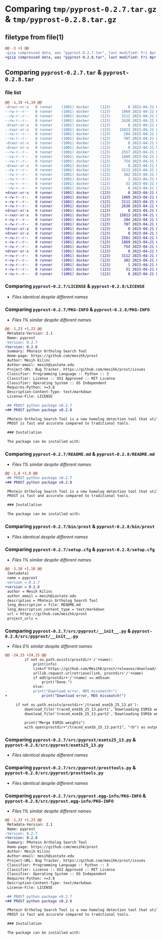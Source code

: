 # Comparing `tmp/pyprost-0.2.7.tar.gz` & `tmp/pyprost-0.2.8.tar.gz`

## filetype from file(1)

```diff
@@ -1 +1 @@
-gzip compressed data, was "pyprost-0.2.7.tar", last modified: Fri Apr 21 00:42:24 2023, max compression
+gzip compressed data, was "pyprost-0.2.8.tar", last modified: Fri Apr 21 01:00:50 2023, max compression
```

## Comparing `pyprost-0.2.7.tar` & `pyprost-0.2.8.tar`

### file list

```diff
@@ -1,19 +1,19 @@
-drwxr-xr-x   0 runner    (1001) docker     (123)        0 2023-04-21 00:42:24.742184 pyprost-0.2.7/
--rw-r--r--   0 runner    (1001) docker     (123)     1069 2023-04-21 00:40:11.000000 pyprost-0.2.7/LICENSE
--rw-r--r--   0 runner    (1001) docker     (123)     3112 2023-04-21 00:42:24.746184 pyprost-0.2.7/PKG-INFO
--rw-r--r--   0 runner    (1001) docker     (123)     2630 2023-04-21 00:40:11.000000 pyprost-0.2.7/README.md
-drwxr-xr-x   0 runner    (1001) docker     (123)        0 2023-04-21 00:42:24.742184 pyprost-0.2.7/bin/
--rwxr-xr-x   0 runner    (1001) docker     (123)    15023 2023-04-21 00:40:11.000000 pyprost-0.2.7/bin/prost
--rw-r--r--   0 runner    (1001) docker     (123)      204 2023-04-21 00:40:11.000000 pyprost-0.2.7/pyproject.toml
--rw-r--r--   0 runner    (1001) docker     (123)      707 2023-04-21 00:42:24.746184 pyprost-0.2.7/setup.cfg
-drwxr-xr-x   0 runner    (1001) docker     (123)        0 2023-04-21 00:42:24.738185 pyprost-0.2.7/src/
-drwxr-xr-x   0 runner    (1001) docker     (123)        0 2023-04-21 00:42:24.742184 pyprost-0.2.7/src/pyprost/
--rw-r--r--   0 runner    (1001) docker     (123)     2557 2023-04-21 00:40:11.000000 pyprost-0.2.7/src/pyprost/__init__.py
--rw-r--r--   0 runner    (1001) docker     (123)     1869 2023-04-21 00:40:11.000000 pyprost-0.2.7/src/pyprost/esmts25_13.py
--rw-r--r--   0 runner    (1001) docker     (123)      754 2023-04-21 00:40:11.000000 pyprost-0.2.7/src/pyprost/prosttools.py
-drwxr-xr-x   0 runner    (1001) docker     (123)        0 2023-04-21 00:42:24.742184 pyprost-0.2.7/src/pyprost.egg-info/
--rw-r--r--   0 runner    (1001) docker     (123)     3112 2023-04-21 00:42:24.000000 pyprost-0.2.7/src/pyprost.egg-info/PKG-INFO
--rw-r--r--   0 runner    (1001) docker     (123)      302 2023-04-21 00:42:24.000000 pyprost-0.2.7/src/pyprost.egg-info/SOURCES.txt
--rw-r--r--   0 runner    (1001) docker     (123)        1 2023-04-21 00:42:24.000000 pyprost-0.2.7/src/pyprost.egg-info/dependency_links.txt
--rw-r--r--   0 runner    (1001) docker     (123)       51 2023-04-21 00:42:24.000000 pyprost-0.2.7/src/pyprost.egg-info/requires.txt
--rw-r--r--   0 runner    (1001) docker     (123)        8 2023-04-21 00:42:24.000000 pyprost-0.2.7/src/pyprost.egg-info/top_level.txt
+drwxr-xr-x   0 runner    (1001) docker     (123)        0 2023-04-21 01:00:50.828802 pyprost-0.2.8/
+-rw-r--r--   0 runner    (1001) docker     (123)     1069 2023-04-21 00:58:38.000000 pyprost-0.2.8/LICENSE
+-rw-r--r--   0 runner    (1001) docker     (123)     3112 2023-04-21 01:00:50.828802 pyprost-0.2.8/PKG-INFO
+-rw-r--r--   0 runner    (1001) docker     (123)     2630 2023-04-21 00:58:38.000000 pyprost-0.2.8/README.md
+drwxr-xr-x   0 runner    (1001) docker     (123)        0 2023-04-21 01:00:50.828802 pyprost-0.2.8/bin/
+-rwxr-xr-x   0 runner    (1001) docker     (123)    15023 2023-04-21 00:58:38.000000 pyprost-0.2.8/bin/prost
+-rw-r--r--   0 runner    (1001) docker     (123)      204 2023-04-21 00:58:38.000000 pyprost-0.2.8/pyproject.toml
+-rw-r--r--   0 runner    (1001) docker     (123)      707 2023-04-21 01:00:50.832803 pyprost-0.2.8/setup.cfg
+drwxr-xr-x   0 runner    (1001) docker     (123)        0 2023-04-21 01:00:50.828802 pyprost-0.2.8/src/
+drwxr-xr-x   0 runner    (1001) docker     (123)        0 2023-04-21 01:00:50.828802 pyprost-0.2.8/src/pyprost/
+-rw-r--r--   0 runner    (1001) docker     (123)     2561 2023-04-21 00:58:38.000000 pyprost-0.2.8/src/pyprost/__init__.py
+-rw-r--r--   0 runner    (1001) docker     (123)     1869 2023-04-21 00:58:38.000000 pyprost-0.2.8/src/pyprost/esmts25_13.py
+-rw-r--r--   0 runner    (1001) docker     (123)      754 2023-04-21 00:58:38.000000 pyprost-0.2.8/src/pyprost/prosttools.py
+drwxr-xr-x   0 runner    (1001) docker     (123)        0 2023-04-21 01:00:50.828802 pyprost-0.2.8/src/pyprost.egg-info/
+-rw-r--r--   0 runner    (1001) docker     (123)     3112 2023-04-21 01:00:50.000000 pyprost-0.2.8/src/pyprost.egg-info/PKG-INFO
+-rw-r--r--   0 runner    (1001) docker     (123)      302 2023-04-21 01:00:50.000000 pyprost-0.2.8/src/pyprost.egg-info/SOURCES.txt
+-rw-r--r--   0 runner    (1001) docker     (123)        1 2023-04-21 01:00:50.000000 pyprost-0.2.8/src/pyprost.egg-info/dependency_links.txt
+-rw-r--r--   0 runner    (1001) docker     (123)       51 2023-04-21 01:00:50.000000 pyprost-0.2.8/src/pyprost.egg-info/requires.txt
+-rw-r--r--   0 runner    (1001) docker     (123)        8 2023-04-21 01:00:50.000000 pyprost-0.2.8/src/pyprost.egg-info/top_level.txt
```

### Comparing `pyprost-0.2.7/LICENSE` & `pyprost-0.2.8/LICENSE`

 * *Files identical despite different names*

### Comparing `pyprost-0.2.7/PKG-INFO` & `pyprost-0.2.8/PKG-INFO`

 * *Files 1% similar despite different names*

```diff
@@ -1,23 +1,23 @@
 Metadata-Version: 2.1
 Name: pyprost
-Version: 0.2.7
+Version: 0.2.8
 Summary: PRotein Ortholog Search Tool
 Home-page: https://github.com/mesihk/prost
 Author: Mesih Kilinc
 Author-email: mesih@iastate.edu
 Project-URL: Bug Tracker, https://github.com/mesihk/prost/issues
 Classifier: Programming Language :: Python :: 3
 Classifier: License :: OSI Approved :: MIT License
 Classifier: Operating System :: OS Independent
 Requires-Python: >=3.8
 Description-Content-Type: text/markdown
 License-File: LICENSE
 
-## PROST python package v0.2.7
+## PROST python package v0.2.8
 
 PRotein Ortholog Search Tool is a new homolog detection tool that utilizes ESM-1b language model and iDCT quantization method.
 PROST is fast and accurate compared to traditional tools. 
 
 ### Installation
 
 The package can be installed with:
```

### Comparing `pyprost-0.2.7/README.md` & `pyprost-0.2.8/README.md`

 * *Files 1% similar despite different names*

```diff
@@ -1,8 +1,8 @@
-## PROST python package v0.2.7
+## PROST python package v0.2.8
 
 PRotein Ortholog Search Tool is a new homolog detection tool that utilizes ESM-1b language model and iDCT quantization method.
 PROST is fast and accurate compared to traditional tools. 
 
 ### Installation
 
 The package can be installed with:
```

### Comparing `pyprost-0.2.7/bin/prost` & `pyprost-0.2.8/bin/prost`

 * *Files identical despite different names*

### Comparing `pyprost-0.2.7/setup.cfg` & `pyprost-0.2.8/setup.cfg`

 * *Files 1% similar despite different names*

```diff
@@ -1,10 +1,10 @@
 [metadata]
 name = pyprost
-version = 0.2.7
+version = 0.2.8
 author = Mesih Kilinc
 author_email = mesih@iastate.edu
 description = PRotein Ortholog Search Tool
 long_description = file: README.md
 long_description_content_type = text/markdown
 url = https://github.com/mesihk/prost
 project_urls =
```

### Comparing `pyprost-0.2.7/src/pyprost/__init__.py` & `pyprost-0.2.8/src/pyprost/__init__.py`

 * *Files 0% similar despite different names*

```diff
@@ -24,15 +24,15 @@
         if not os.path.exists(prostdir+'/'+name):
             print(info)
             link=f'https://github.com/MesihK/prost/releases/download/{v}/{name}'
             urllib.request.urlretrieve(link, prostdir+'/'+name)
             if md5(prostdir+'/'+name) == md5sum:
                 print("Done.")
             else:
-            print("Download error, MD5 missmatch!")
+                print("Download error, MD5 missmatch!")
 
     if not os.path.exists(prostdir+'/traced_esm1b_25_13.pt'):
         download_file('traced_esm1b_25_13.part1','Downloading ESM1b weights part1','c18e325af45d02724400c656a3f0a229')
         download_file('traced_esm1b_25_13.part2','Downloading ESM1b weights part2','4c3939d9454503548af127858cfa8deb')
 
         print("Merge ESM1b weights")
         with open(prostdir+"/traced_esm1b_25_13.part1", "rb") as output_file1:
```

### Comparing `pyprost-0.2.7/src/pyprost/esmts25_13.py` & `pyprost-0.2.8/src/pyprost/esmts25_13.py`

 * *Files identical despite different names*

### Comparing `pyprost-0.2.7/src/pyprost/prosttools.py` & `pyprost-0.2.8/src/pyprost/prosttools.py`

 * *Files identical despite different names*

### Comparing `pyprost-0.2.7/src/pyprost.egg-info/PKG-INFO` & `pyprost-0.2.8/src/pyprost.egg-info/PKG-INFO`

 * *Files 1% similar despite different names*

```diff
@@ -1,23 +1,23 @@
 Metadata-Version: 2.1
 Name: pyprost
-Version: 0.2.7
+Version: 0.2.8
 Summary: PRotein Ortholog Search Tool
 Home-page: https://github.com/mesihk/prost
 Author: Mesih Kilinc
 Author-email: mesih@iastate.edu
 Project-URL: Bug Tracker, https://github.com/mesihk/prost/issues
 Classifier: Programming Language :: Python :: 3
 Classifier: License :: OSI Approved :: MIT License
 Classifier: Operating System :: OS Independent
 Requires-Python: >=3.8
 Description-Content-Type: text/markdown
 License-File: LICENSE
 
-## PROST python package v0.2.7
+## PROST python package v0.2.8
 
 PRotein Ortholog Search Tool is a new homolog detection tool that utilizes ESM-1b language model and iDCT quantization method.
 PROST is fast and accurate compared to traditional tools. 
 
 ### Installation
 
 The package can be installed with:
```

